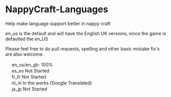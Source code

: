 # NappyCraft-Languages
Help make language support better in nappy craft

en_us is the default and will have the English UK versions, since the game is defaulted the en_US

Please feel free to do pull requests, spelling and other basic mistake fix's are also welcome.


<img src="https://www.worldometers.info/img/flags/uk-flag.gif" width="16px"></img> en_us/en_gb: 100%  
<img src="https://www.worldometers.info/img/flags/sp-flag.gif" width="16px"></img> es_es Not Started  
<img src="https://www.worldometers.info/img/flags/fr-flag.gif" width="16px"></img> fr_fr Not Started  
<img src="https://www.worldometers.info/img/flags/nl-flag.gif" width="16px"></img> nl_nl In the works (Google Translated)   
<img src="https://www.worldometers.info/img/flags/ja-flag.gif" width="16px"></img> ja_jp Not Started  


